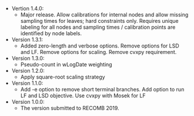 *  Vertion 1.4.0:
    * Major release. Allow calibrations for internal nodes and allow missing sampling times for leaves; hard constraints only. Requires unique labeling for all nodes and sampling times / calibration points are identified by node labels.
*  Version 1.3.1:
    * Added zero-length and verbose options. Remove options for LSD and LF. Remove options for scaling. Remove cvxpy requirement.  
*  Version 1.3.0:
	* Pseudo-count in wLogDate weighting 
* Version 1.2.0:
	* Apply square-root scaling strategy
* Version 1.1.0:
	* Add -e option to remove short terminal branches. Add option to run LF and LSD objective. Use cvxpy with Mosek for LF
* Version 1.0.0:
	* The version submitted to RECOMB 2019.
